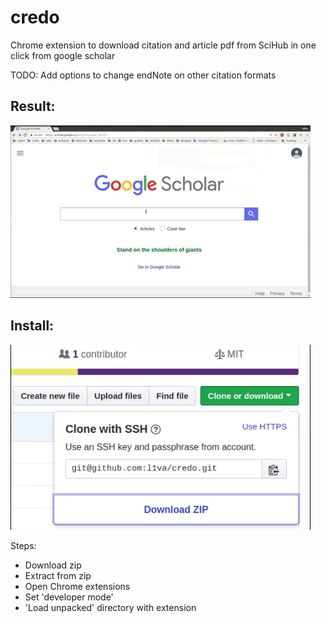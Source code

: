 credo
===============
Chrome extension to download citation and article pdf from SciHub in one click from google scholar 

TODO: 
Add options to change endNote on other citation formats

Result:
-----
![Result gif](gifs/result.gif)

Install:
-----
![Installation gif](gifs/install.gif)

Steps:
* Download zip
* Extract from zip
* Open Chrome extensions
* Set 'developer mode'
* 'Load unpacked' directory with extension